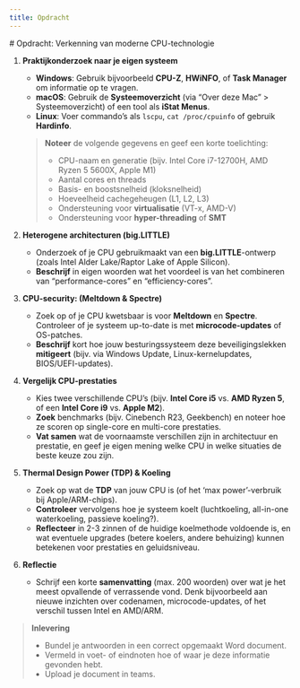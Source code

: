 ```yaml
---
title: Opdracht
---
```


<div class="header1" id="top" markdown="1"># Opdracht: Verkenning van moderne CPU-technologie
</div>

1. **Praktijkonderzoek naar je eigen systeem**  
   - **Windows**: Gebruik bijvoorbeeld **CPU-Z**, **HWiNFO**, of **Task Manager** om informatie op te vragen.  
   - **macOS**: Gebruik de **Systeemoverzicht** (via “Over deze Mac” \> Systeemoverzicht) of een tool als **iStat Menus**.  
   - **Linux**: Voer commando’s als `lscpu`, `cat /proc/cpuinfo` of gebruik **Hardinfo**.  

   > **Noteer** de volgende gegevens en geef een korte toelichting:  
   > - CPU-naam en generatie (bijv. Intel Core i7-12700H, AMD Ryzen 5 5600X, Apple M1)  
   > - Aantal cores en threads  
   > - Basis- en boostsnelheid (kloksnelheid)  
   > - Hoeveelheid cachegeheugen (L1, L2, L3)  
   > - Ondersteuning voor **virtualisatie** (VT-x, AMD-V)  
   > - Ondersteuning voor **hyper-threading** of **SMT**  

2. **Heterogene architecturen (big.LITTLE)**  
   - Onderzoek of je CPU gebruikmaakt van een **big.LITTLE**-ontwerp (zoals Intel Alder Lake/Raptor Lake of Apple Silicon).  
   - **Beschrijf** in eigen woorden wat het voordeel is van het combineren van “performance-cores” en “efficiency-cores”.  

3. **CPU-security: (Meltdown & Spectre)**  
   - Zoek op of je CPU kwetsbaar is voor **Meltdown** en **Spectre**. Controleer of je systeem up-to-date is met **microcode-updates** of OS-patches.  
   - **Beschrijf** kort hoe jouw besturingssysteem deze beveiligingslekken **mitigeert** (bijv. via Windows Update, Linux-kernelupdates, BIOS/UEFI-updates).  

4. **Vergelijk CPU-prestaties**  
   - Kies twee verschillende CPU’s (bijv. **Intel Core i5** vs. **AMD Ryzen 5**, of een **Intel Core i9** vs. **Apple M2**).  
   - **Zoek** benchmarks (bijv. Cinebench R23, Geekbench) en noteer hoe ze scoren op single-core en multi-core prestaties.  
   - **Vat samen** wat de voornaamste verschillen zijn in architectuur en prestatie, en geef je eigen mening welke CPU in welke situaties de beste keuze zou zijn.  

5. **Thermal Design Power (TDP) & Koeling**  
   - Zoek op wat de **TDP** van jouw CPU is (of het ‘max power’-verbruik bij Apple/ARM-chips).  
   - **Controleer** vervolgens hoe je systeem koelt (luchtkoeling, all-in-one waterkoeling, passieve koeling?).  
   - **Reflecteer** in 2-3 zinnen of de huidige koelmethode voldoende is, en wat eventuele upgrades (betere koelers, andere behuizing) kunnen betekenen voor prestaties en geluidsniveau.  

6. **Reflectie**  
   - Schrijf een korte **samenvatting** (max. 200 woorden) over wat je het meest opvallende of verrassende vond. Denk bijvoorbeeld aan nieuwe inzichten over codenamen, microcode-updates, of het verschil tussen Intel en AMD/ARM.  

> **Inlevering**  
> - Bundel je antwoorden in een correct opgemaakt Word document. 
> - Vermeld in voet- of eindnoten hoe of waar je deze informatie gevonden hebt.
> - Upload je document in teams.



